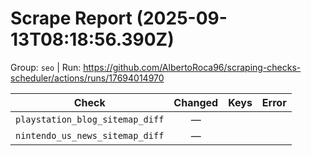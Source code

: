 # Scrape Report (2025-09-13T08:18:56.390Z)

Group: `seo`  |  Run: https://github.com/AlbertoRoca96/scraping-checks-scheduler/actions/runs/17694014970

| Check | Changed | Keys | Error |
|---|:---:|:--|:--|
| `playstation_blog_sitemap_diff` | — |  |  |
| `nintendo_us_news_sitemap_diff` | — |  |  |
